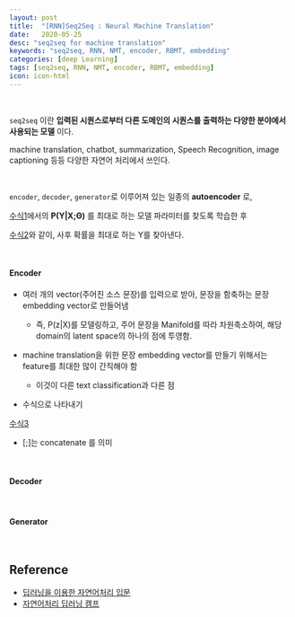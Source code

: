 ```yaml
---
layout: post
title:  "[RNN]Seq2Seq : Neural Machine Translation"
date:   2020-05-25
desc: "seq2seq for machine translation"
keywords: "seq2seq, RNN, NMT, encoder, RBMT, embedding"
categories: [deep Learning]
tags: [seq2seq, RNN, NMT, encoder, RBMT, embedding]
icon: icon-html
---
```


<br>

`seq2seq` 이란 **입력된 시퀀스로부터 다른 도메인의 시퀀스를 출력하는 다양한 분야에서 사용되는 모델** 이다.

machine translation, chatbot, summarization, Speech Recognition, image captioning 등등 다양한 자연어 처리에서 쓰인다.


<br>


`encoder`, `decoder`, `generator`로 이루어져 있는 일종의 **autoencoder** 로,


[수식1]("static/assets/img/blog/RNN/argmax.png")에서의 **P(Y|X;Θ)** 를 최대로 하는 모델 파라미터를 찾도록 학습한 후


[수식2]('static/assets/img/blog/RNN/argmax2.png')와 같이, 사후 확률을 최대로 하는 Y를 찾아낸다.



<br>

#### Encoder

- 여러 개의 vector(주어진 소스 문장)를 입력으로 받아, 문장을 함축하는 문장 embedding vector로 만들어냄
  - 즉, P(z|X)를 모델링하고, 주어 문장을 Manifold를 따라 차원축소하여, 해당 domain의 latent space의 하나의 점에 투영함.

- machine translation을 위한 문장 embedding vector를 만들기 위해서는 feature를 최대한 많이 간직해야 함
  - 이것이 다른 text classification과 다른 점


- 수식으로 나타내기

[수식3]('static/assets/img/blog/RNN/seq2seq.png')

  - [;]는 concatenate 를 의미

<br>


#### Decoder




<br>


#### Generator



<br>

Reference
---------
- [딥러닝을 이용한 자연어처리 입문](https://wikidocs.net/24996)
- [자연어처리 딥러닝 캠프](https://www.hanbit.co.kr/store/books/look.php?p_code=B1294694476)
